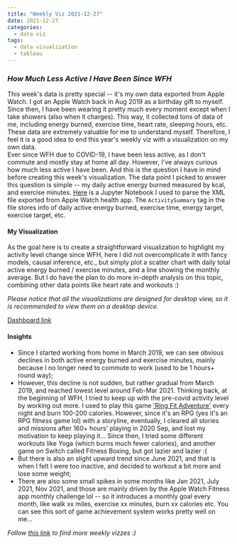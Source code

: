 ```yaml
---
title: "Weekly Viz 2021-12-27"
date: 2021-12-27
categories:
  - data viz
tags:
  - data visualization
  - tableau
---
```


### *How Much Less Active I Have Been Since WFH*

This week's data is pretty special -- it's my own data exported from Apple Watch. I got an Apple Watch back in Aug 2019 as a birthday gift to myself. Since then, I have been wearing it pretty much every moment except when I take showers (also when it charges). This way, it collected tons of data of me, including energy burned, exercise time, heart rate, sleeping hours, etc. These data are extremely valuable for me to understand myself. Therefore, I feel it is a good idea to end this year's weekly viz with a visualization on my own data.  
Ever since WFH due to COVID-19, I have been less active, as I don't commute and mostly stay at home all day. However, I've always curious how much less active I have been. And this is the question I have in mind before creating this week's visualization. The data point I picked to answer this question is simple -- my daily active energy burned measured by kcal, and exercise minutes. [Here](https://github.com/yudong-94/Apple-Watch-Data-Exploration/blob/master/Apple%20Watch%20Export%20Data%20Extract.ipynb) is a Jupyter Notebook I used to parse the XML file exported from Apple Watch health app. The `ActivitySummary` tag in the file stores info of daily active energy burned, exercise time, energy target, exercise target, etc.  

#### My Visualization

As the goal here is to create a straightforward visualization to highlight my activity level change since WFH, here I did not overcomplicate it with fancy models, causal inference, etc., but simply plot a scatter chart with daily total active energy burned / exercise minutes, and a line showing the monthly average. But I do have the plan to do more in-depth analysis on this topic, combining other data points like heart rate and workouts :)  

*Please notice that all the visualizations are designed for desktop view, so it is recommended to view them on a desktop device.*  

<div class='tableauPlaceholder' id='viz1640657249231' style='position: relative'>
  <object class='tableauViz'  style='display:none;'>
    <param name='host_url' value='https%3A%2F%2Fpublic.tableau.com%2F' />
    <param name='embed_code_version' value='3' />
    <param name='site_root' value='' />
    <param name='name' value='20211227HowMuchLessActiveIHaveBeenSinceWFH&#47;AppleWatchActivityDataViz' />
    <param name='tabs' value='no' />
    <param name='toolbar' value='yes' />
    <param name='animate_transition' value='yes' />
    <param name='display_static_image' value='yes' />
    <param name='display_spinner' value='yes' />
    <param name='display_overlay' value='yes' />
    <param name='display_count' value='yes' />
    <param name='language' value='en-US' />
    <param name='filter' value='publish=yes' />
  </object></div>            
  <script type='text/javascript'>   
  var divElement = document.getElementById('viz1640657249231');     
  var vizElement = divElement.getElementsByTagName('object')[0];             
  if ( divElement.offsetWidth > 800 ) { vizElement.style.width='800px';vizElement.style.height='627px';} else if ( divElement.offsetWidth > 500 ) { vizElement.style.width='800px';vizElement.style.height='627px';} else { vizElement.style.width='100%';vizElement.style.height='727px';}                   
  var scriptElement = document.createElement('script');     
  scriptElement.src = 'https://public.tableau.com/javascripts/api/viz_v1.js';      
  vizElement.parentNode.insertBefore(scriptElement, vizElement);              
</script>
  
[Dashboard link](https://public.tableau.com/views/20211227HowMuchLessActiveIHaveBeenSinceWFH/AppleWatchActivityDataViz?:language=en-US&publish=yes&:display_count=n&:origin=viz_share_link)
  
#### Insights
* Since I started working from home in March 2019, we can see obvious declines in both active energy burned and exercise minutes, mainly because I no longer need to commute to work (used to be 1 hours+ round way);  
* However, this decline is not sudden, but rather gradual from March 2019, and reached lowest level around Feb-Mar 2021. Thinking back, at the beginning of WFH, I tried to keep up with the pre-covid activity level by working out more. I used to play this game ['Ring Fit Adventure'](https://ringfitadventure.nintendo.com/) every night and burn 100-200 calories. However, since it's an RPG (yes it's an RPG fitness game lol) with a storyline, eventually, I cleared all stories and missions after 160+ hours' playing in 2020 Sep, and lost my motivation to keep playing it... Since then, I tried some different workouts like Yoga (which burns much fewer calories), and another game on Switch called Fitness Boxing, but got lazier and lazier :(
* But there is also an slight upward trend since June 2021, and that is when I felt I were too inactive, and decided to workout a bit more and lose some weight;  
* There are also some small spikes in some months like Jan 2021, July 2021, Nov 2021, and those are mainly driven by the Apple Watch Fitness app monthly challenge lol -- so it introduces a monthly goal every month, like walk xx miles, exercise xx minutes, burn xx calories etc. You can see this sort of game achievement system works pretty well on me...  
 
*Follow [this link](https://yudong-94.github.io/personal-website/project/WeeklyViz2021/) to find more weekly vizzes :)*
